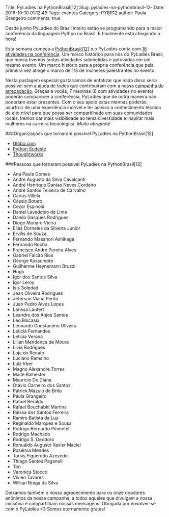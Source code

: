 Title: PyLadies na PythonBrasil[12]
Slug: pyladies-na-pythonbrasil-12-
Date: 2016-10-10 01:12:49
Tags: eventos
Category: PYBR12
author: Paula Grangeiro
comments: true

Desde junho PyLadies do Brasil inteiro estão se programando para a maior conferência da linguagem Python no Brasil. E finalmente está chegando a hora!

Esta semana começa a [PythonBrasil\[12\]](http://2016.pythonbrasil.org.br/) e o PyLadies conta com [16 atividades na conferência](https://docs.google.com/spreadsheets/d/1m5-XIyYCwucnl_Rm1u9GVay32whulh7qyXnTyZuqk4g/pubhtml?gid=0&single=true). Um marco histórico para nós do PyLadies Brasil, que nunca tivemos tantas atividades submetidas e aprovadas em um mesmo evento. Um marco histório para a própria conferência que pela primeira vez atinge o marco de 1/3 de mulheres palestrantes no evento.

Nesta postagem especial gostaríamos de enfatizar que nada disso seria possível sem a ajuda de todos que contribuiram com a nossa [campanha de arrecadação](https://www.catarse.me/pyladies_na_python_brasil_12). Graças a vocês, 7 meninas (6 com atividades no evento) poderão comparecer a conferência, PyLadies que de outra maneira não poderiam estar presentes. Com o seu apoio estas mennas poderão usurfruir de uma experiência incrível e ter acesso a conhecimento técnico de alto nível para que possa ser compartilhado em suas comunidades locais. Iremos dar mais visibilidade ao tema diversidade e inspirar mais mulheres na carreira tecnológica. _Muito obrigada!_

###Organizações que tornaram possível PyLadies na PythonBrasil[12]
* [Globo.com](http://www.globo.com/)
* [Python Sudeste](http://pythonsudeste.org)
* [Thoughtworks](https://www.thoughtworks.com/pt/)

###Pessoas que tornaram possível PyLadies na PythonBrasil[12]
* Ana Paula Gomes
* Andre Augusto da Silva Cavalcanti
* André Henrique Dantas Neves Cordeiro
* André Santos Teixeira de Carvalho
* Carlos Villela
* Cássio Botaro
* Cezar Espinola
* Daniel Lavedonio de Lima
* Danilo Gasques Rodrigues
* Diogo Munaro Vieira
* Elias Dorneles da Silveira Junior
* Ervilis de Souza
* Fernando Masanori Ashikaga
* Fernando Rocha
* Francisco Andre Pereira Alves
* Gabriel Falcão Rios
* George Kussumoto
* Guilherme Heynemann Bruzzi
* Hugo
* Igor dos Santos Silva
* Igor Leroy
* Isis Soledad
* Jean Oliveira Rodrigues
* Jeferson Viana Perito
* Juan Pedro Alves Lopes
* Larissa Lautert
* Leandro dos Anjos Santos
* Léo Biscassi
* Leonardo Constantino Oliveira
* Leticia Fernandes
* Leticia Verona
* Lilian Mendonça de Moura
* Lívia Rodrigues
* Loja do Renato
* Luciano Ramalho
* Luiz Irber
* Magno Alexandre Torres
* Maitê Balhester
* Mauricio De Diana
* Otávio Carneiro dos Santos
* Patrick Mazulo de Brito
* Paula Grangeiro
* Rafael Beraldo
* Rafael Bouchabki Martins
* Raissa dos Santos Ferreira
* Ramiro Batista da Luz
* Reginaldo Marques e Sousa
* Rodrigo Bernardo Pimentel
* Rodrigo Machado
* Rodrigo S. Deodoro
* Ronualdo Augusto Xavier Maciel
* Roselma Mendes
* Tarsis Figueredo Azevedo
* Thiago Santos Paganelli
* Ton
* Veronica Stocco
* Vivien Tavares
* Willian Braga da Silva


Deixamos também o nosso agradecimento para os onze doadores anônimos da nossa campanha, a todos aqueles que divulgam a nossa iniciativa e compartilham nossas mensagens. Obrigada por envolver-se com o PyLadies  <3 Somos eternamente gratas!
